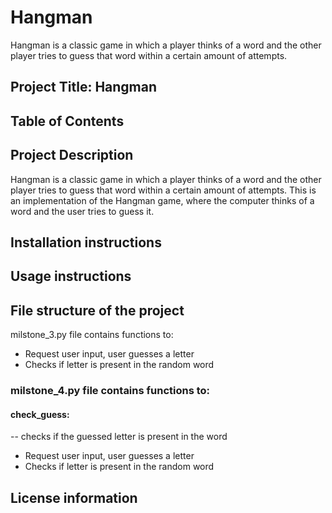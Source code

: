 # Hangman
Hangman is a classic game in which a player thinks of a word and the other player tries to guess that word within a certain amount of attempts.



## Project Title: Hangman

## Table of Contents

## Project Description
Hangman is a classic game in which a player thinks of a word and the other player tries to guess that word within a certain amount of attempts.
This is an implementation of the Hangman game, where the computer thinks of a word and the user tries to guess it. 

## Installation instructions


## Usage instructions


## File structure of the project

milstone_3.py file contains functions to:
- Request user input, user guesses a letter
- Checks if letter is present in the random word

### milstone_4.py file contains functions to:
#### check_guess:
-- checks if the guessed letter is present in the word

- Request user input, user guesses a letter
- Checks if letter is present in the random word
  

## License information
